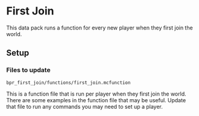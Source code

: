 # First Join
This data pack runs a function for every new player when they first join the world.

## Setup

### Files to update
`bpr_first_join/functions/first_join.mcfunction`

This is a function file that is run per player when they first join the world. There are some examples in the function file that may be useful. Update that file to run any commands you may need to set up a player.
